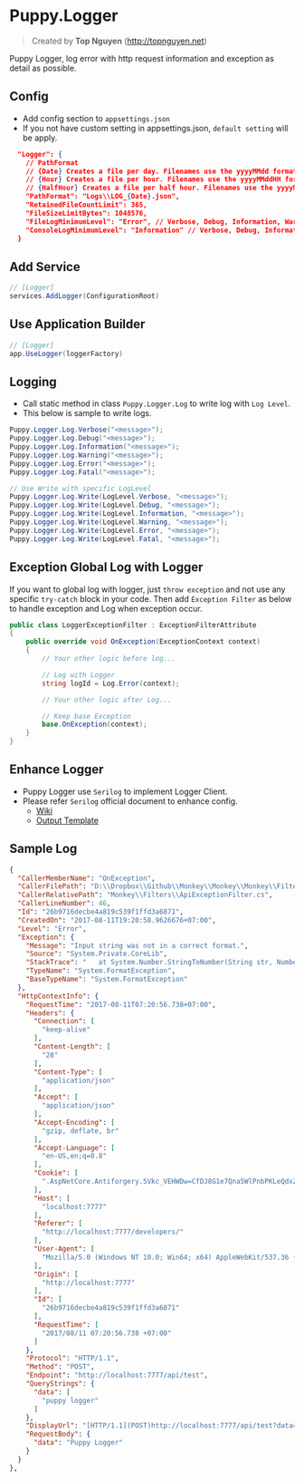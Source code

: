 ﻿# Puppy.Logger
> Created by **Top Nguyen** (http://topnguyen.net)

Puppy Logger, log error with http request information and exception as detail as possible.

## Config
- Add config section to `appsettings.json`
- If you not have custom setting in appsettings.json, `default setting` will be apply.

```json
  "Logger": {
    // PathFormat
    // {Date} Creates a file per day. Filenames use the yyyyMMdd format.
    // {Hour} Creates a file per hour. Filenames use the yyyyMMddHH format.
    // {HalfHour} Creates a file per half hour. Filenames use the yyyyMMddHHmm format.
    "PathFormat": "Logs\\LOG_{Date}.json",
    "RetainedFileCountLimit": 365,
    "FileSizeLimitBytes": 1048576,
    "FileLogMinimumLevel": "Error", // Verbose, Debug, Information, Warning, Error, Fatal.
    "ConsoleLogMinimumLevel": "Information" // Verbose, Debug, Information, Warning, Error, Fatal.
  }
```

## Add Service
```csharp
// [Logger]
services.AddLogger(ConfigurationRoot)
```

## Use Application Builder
```csharp
// [Logger]
app.UseLogger(loggerFactory)
```

## Logging

- Call static method in class `Puppy.Logger.Log` to write log with `Log Level`.
- This below is sample to write logs.

```csharp
Puppy.Logger.Log.Verbose("<message>");
Puppy.Logger.Log.Debug("<message>");
Puppy.Logger.Log.Information("<message>");
Puppy.Logger.Log.Warning("<message>");
Puppy.Logger.Log.Error("<message>");
Puppy.Logger.Log.Fatal("<message>");

// Use Write with specific LogLevel
Puppy.Logger.Log.Write(LogLevel.Verbose, "<message>");
Puppy.Logger.Log.Write(LogLevel.Debug, "<message>");
Puppy.Logger.Log.Write(LogLevel.Information, "<message>");
Puppy.Logger.Log.Write(LogLevel.Warning, "<message>");
Puppy.Logger.Log.Write(LogLevel.Error, "<message>");
Puppy.Logger.Log.Write(LogLevel.Fatal, "<message>");
```

## Exception Global Log with Logger
If you want to global log with logger, just `throw exception` and not use any specific `try-catch` block in your code. Then add `Exception Filter` as below to handle exception and Log when exception occur.

```csharp
public class LoggerExceptionFilter : ExceptionFilterAttribute
{
    public override void OnException(ExceptionContext context)
    {
        // Your other logic before log...

        // Log with Logger
        string logId = Log.Error(context);

        // Your other logic after Log...

        // Keep base Exception
        base.OnException(context);
    }
}
```

## Enhance Logger
- Puppy Logger use `Serilog` to implement Logger Client.
- Please refer `Serilog` official document to enhance config.
  + [Wiki](https://github.com/serilog/serilog/wiki)
  + [Output Template](https://github.com/serilog/serilog/wiki/Formatting-Output)

## Sample Log
```json
{
  "CallerMemberName": "OnException",
  "CallerFilePath": "D:\\Dropbox\\Github\\Monkey\\Monkey\\Monkey\\Filters\\ApiExceptionFilter.cs",
  "CallerRelativePath": "Monkey\\Filters\\ApiExceptionFilter.cs",
  "CallerLineNumber": 46,
  "Id": "26b9716decbe4a819c539f1ffd3a6871",
  "CreatedOn": "2017-08-11T19:20:58.9626676+07:00",
  "Level": "Error",
  "Exception": {
    "Message": "Input string was not in a correct format.",
    "Source": "System.Private.CoreLib",
    "StackTrace": "   at System.Number.StringToNumber(String str, NumberStyles options, NumberBuffer& number, NumberFormatInfo info, Boolean parseDecimal)\r\n   at System.Number.ParseInt32(String s, NumberStyles style, NumberFormatInfo info)\r\n   at Monkey.Controllers.Api.TestApiController.Post(String data, TestData testData) in D:\\Dropbox\\Github\\Monkey\\Monkey\\Monkey\\Controllers\\Api\\TestApiController.cs:line 19\r\n   at lambda_method(Closure , Object , Object[] )\r\n   at Microsoft.AspNetCore.Mvc.Internal.ControllerActionInvoker.<InvokeActionMethodAsync>d__27.MoveNext()\r\n--- End of stack trace from previous location where exception was thrown ---\r\n   at System.Runtime.ExceptionServices.ExceptionDispatchInfo.Throw()\r\n   at System.Runtime.CompilerServices.TaskAwaiter.HandleNonSuccessAndDebuggerNotification(Task task)\r\n   at Microsoft.AspNetCore.Mvc.Internal.ControllerActionInvoker.<InvokeNextActionFilterAsync>d__25.MoveNext()\r\n--- End of stack trace from previous location where exception was thrown ---\r\n   at System.Runtime.ExceptionServices.ExceptionDispatchInfo.Throw()\r\n   at Microsoft.AspNetCore.Mvc.Internal.ControllerActionInvoker.Rethrow(ActionExecutedContext context)\r\n   at Microsoft.AspNetCore.Mvc.Internal.ControllerActionInvoker.Next(State& next, Scope& scope, Object& state, Boolean& isCompleted)\r\n   at Microsoft.AspNetCore.Mvc.Internal.ControllerActionInvoker.<InvokeNextExceptionFilterAsync>d__24.MoveNext()",
    "TypeName": "System.FormatException",
    "BaseTypeName": "System.FormatException"
  },
  "HttpContextInfo": {
    "RequestTime": "2017-08-11T07:20:56.738+07:00",
    "Headers": {
      "Connection": [
        "keep-alive"
      ],
      "Content-Length": [
        "28"
      ],
      "Content-Type": [
        "application/json"
      ],
      "Accept": [
        "application/json"
      ],
      "Accept-Encoding": [
        "gzip, deflate, br"
      ],
      "Accept-Language": [
        "en-US,en;q=0.8"
      ],
      "Cookie": [
        ".AspNetCore.Antiforgery.5Vkc_VEHWDw=CfDJ8G1e7Qna5WlPnbPKLeQdxZBbyaoWo6yWb_fIy9BB9V_kj_H6rrgFFnrSh982Mosq6XbNEKBjOg1SMoi_7Glc9axfaF5J79oBONAXGqdtxK5TPUWabiSq5caI6LLAGxTdrzkguTXvtFWbe7Y4gBKNUyM; driftt_aid=fe218537-7b71-4f2f-aec7-270df2bc46d0; __atuvc=4%7C32"
      ],
      "Host": [
        "localhost:7777"
      ],
      "Referer": [
        "http://localhost:7777/developers/"
      ],
      "User-Agent": [
        "Mozilla/5.0 (Windows NT 10.0; Win64; x64) AppleWebKit/537.36 (KHTML, like Gecko) Chrome/60.0.3112.90 Safari/537.36"
      ],
      "Origin": [
        "http://localhost:7777"
      ],
      "Id": [
        "26b9716decbe4a819c539f1ffd3a6871"
      ],
      "RequestTime": [
        "2017/08/11 07:20:56.738 +07:00"
      ]
    },
    "Protocol": "HTTP/1.1",
    "Method": "POST",
    "Endpoint": "http://localhost:7777/api/test",
    "QueryStrings": {
      "data": [
        "puppy logger"
      ]
    },
    "DisplayUrl": "[HTTP/1.1](POST)http://localhost:7777/api/test?data=puppy%20logger",
    "RequestBody": {
      "data": "Puppy Logger"
    }
  }
},

```